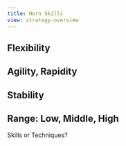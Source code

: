 ```yaml
---
title: Horn Skills
view: strategy-overview
---
```


## Flexibility

## Agility, Rapidity

## Stability

## Range: Low, Middle, High

Skills or Techniques?

